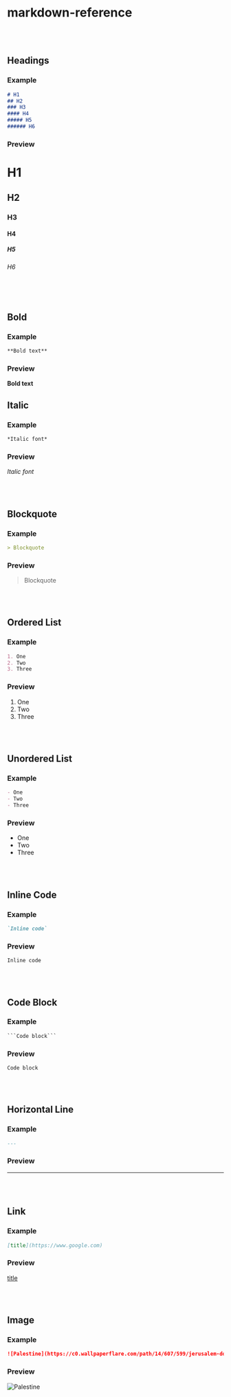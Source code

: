 # markdown-reference

<br><br>

## Headings
### Example
```md
# H1
## H2
### H3
#### H4
##### H5
###### H6
```
### Preview
# H1
## H2
### H3
#### H4
##### H5
###### H6

<br><br>

## Bold
### Example
```md
**Bold text**
```
### Preview
**Bold text**

## Italic
### Example
```md
*Italic font*
```
### Preview
*Italic font*

<br><br>

## Blockquote
### Example
```md
> Blockquote
```
### Preview
> Blockquote

<br><br>

## Ordered List
### Example
```md
1. One
2. Two
3. Three
```
### Preview
1. One
2. Two
3. Three

<br><br>

## Unordered List
### Example
```md
- One
- Two
- Three
```
### Preview
- One
- Two
- Three

<br><br>

## Inline Code
### Example
```md
`Inline code`
```
### Preview
`Inline code`

<br><br>

## Code Block
### Example
```md
```Code block```
```
### Preview
```
Code block
```

<br><br>

## Horizontal Line
### Example
```md
---
```
### Preview
---

<br><br>

## Link
### Example
```md
[title](https://www.google.com)
```
### Preview
[title](https://www.google.com)

<br><br>

## Image
### Example
```md
![Palestine](https://c0.wallpaperflare.com/path/14/607/599/jerusalem-dome-of-the-rock-kudus-kubbet-us-sahra-63a4bd9dfca871cfe195e726340c6852.jpg)
```
### Preview
![Palestine](https://c0.wallpaperflare.com/path/14/607/599/jerusalem-dome-of-the-rock-kudus-kubbet-us-sahra-63a4bd9dfca871cfe195e726340c6852.jpg)
